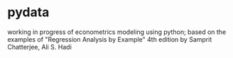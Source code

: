 # pydata
working in progress of econometrics modeling using python;
based on the examples of "Regression Analysis by Example"  4th edition by Samprit Chatterjee, Ali S. Hadi
